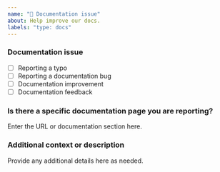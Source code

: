 ```yaml
---
name: "📖 Documentation issue"
about: Help improve our docs.
labels: "type: docs"
---
```


### Documentation issue

<!-- (Update "[ ]" to "[x]" to check a box) -->

- [ ] Reporting a typo
- [ ] Reporting a documentation bug
- [ ] Documentation improvement
- [ ] Documentation feedback

<!--
  If your issue is not regarding the documentation, please choose an issue type:
  https://github.com/BlackBeltTechnology/osgi-email/issues/new/choose
-->

### Is there a specific documentation page you are reporting?

Enter the URL or documentation section here.

### Additional context or description

Provide any additional details here as needed.

